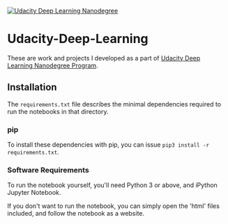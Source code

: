 [![Udacity Deep Learning Nanodegree](http://tugan0329.bitbucket.io/imgs/github/dlnd.svg)](https://www.udacity.com/course/deep-learning-nanodegree-foundation--nd101)

# Udacity-Deep-Learning

These are work and projects I developed as a part of [Udacity Deep Learning Nanodegree Program](https://www.udacity.com/course/deep-learning-nanodegree-foundation--nd101).

## Installation

The `requirements.txt` file describes the minimal dependencies required to run the notebooks in that directory.

### pip

To install these dependencies with pip, you can issue `pip3 install -r requirements.txt`.

### Software Requirements

To run the notebook yourself, you'll need Python 3 or above, and iPython Jupyter Notebook.

If you don't want to run the notebook, you can simply open the 'html' files included, and follow the notebook as a website.



